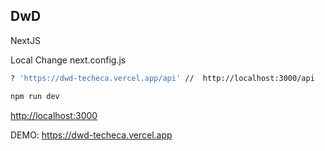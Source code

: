 
## DwD

NextJS


Local
Change next.config.js
```bash
? 'https://dwd-techeca.vercel.app/api' //  http://localhost:3000/api
```

```bash
npm run dev
```
[http://localhost:3000](http://localhost:3000)


DEMO: https://dwd-techeca.vercel.app
